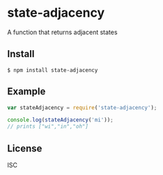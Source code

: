 # state-adjacency
A function that returns adjacent states


## Install

```
$ npm install state-adjacency
```

## Example

```js
var stateAdjacency = require('state-adjacency');

console.log(stateAdjacency('mi'));
// prints ["wi","in","oh"]
```

## License

ISC
